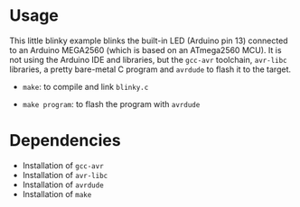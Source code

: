# Usage

This little blinky example blinks the built-in LED (Arduino pin 13) connected to an Arduino MEGA2560 (which is based on an ATmega2560 MCU). It is not using the Arduino IDE and libraries, but the `gcc-avr` toolchain, `avr-libc` libraries, a pretty bare-metal C program and `avrdude` to flash it to the target.

* `make`: to compile and link `blinky.c`

* `make program`: to flash the program with `avrdude`

# Dependencies

* Installation of `gcc-avr`
* Installation of `avr-libc`
* Installation of `avrdude`
* Installation of `make`

